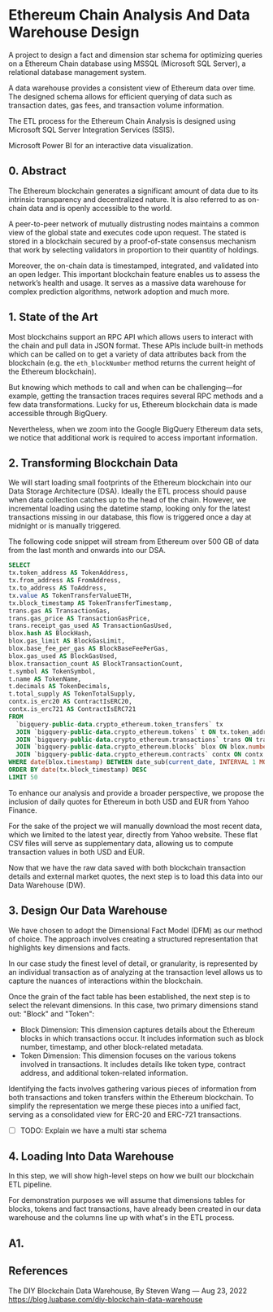 # Ethereum Chain Analysis And Data Warehouse Design

A project to design a fact and dimension star schema for optimizing queries on a Ethereum Chain database using MSSQL (Microsoft SQL Server), a relational database management system.

A data warehouse provides a consistent view of Ethereum data over time. The designed schema allows for efficient querying of data such as transaction dates, gas fees, and transaction volume information.

The ETL process for the Ethereum Chain Analysis is designed using Microsoft SQL Server Integration Services (SSIS).

Microsoft Power BI for an interactive data visualization.

## 0. Abstract
The Ethereum blockchain generates a significant amount of data due to its intrinsic transparency and decentralized nature. It is also referred to as on-chain data and is openly accessible to the world.

A peer-to-peer network of mutually distrusting nodes maintains a common view of the global state and executes code upon request. The stated is stored in a blockchain secured by a proof-of-state consensus mechanism that work by selecting validators in proportion to their quantity of holdings.

Moreover, the on-chain data is timestamped, integrated, and validated into an open ledger. This important blockchain feature enables us to assess the network’s health and usage. It serves as a massive data warehouse for complex prediction algorithms, network adoption and much more.

## 1. State of the Art
Most blockchains support an RPC API which allows users to interact with the chain and pull data in JSON format. These APIs include built-in methods which can be called on to get a variety of data attributes back from the blockchain (e.g. the `eth_blockNumber` method returns the current height of the Ethereum blockchain).

But knowing which methods to call and when can be challenging—for example, getting the transaction traces requires several RPC methods and a few data transformations. Lucky for us, Ethereum blockchain data is made accessible through BigQuery.

Nevertheless, when we zoom into the Google BigQuery Ethereum data sets, we notice that additional work is required to access important information.

## 2. Transforming Blockchain Data
We will start loading small footprints of the Ethereum blockchain into our Data Storage Architecture (DSA).  Ideally the ETL process should pause when data collection catches up to the head of the chain. However, we incremental loading using the datetime stamp, looking only for the latest transactions missing in our database, this flow is triggered once a day at midnight or is manually triggered.

The following code snippet will stream from Ethereum over 500 GB of data from the last month and onwards into our DSA.
```sql
SELECT 
tx.token_address AS TokenAddress, 
tx.from_address AS FromAddress, 
tx.to_address AS ToAddress, 
tx.value AS TokenTransferValueETH, 
tx.block_timestamp AS TokenTransferTimestamp, 
trans.gas AS TransactionGas, 
trans.gas_price AS TransactionGasPrice, 
trans.receipt_gas_used AS TransactionGasUsed, 
blox.hash AS BlockHash,
blox.gas_limit AS BlockGasLimit, 
blox.base_fee_per_gas AS BlockBaseFeePerGas,
blox.gas_used AS BlockGasUsed,
blox.transaction_count AS BlockTransactionCount,
t.symbol AS TokenSymbol,
t.name AS TokenName, 
t.decimals AS TokenDecimals,
t.total_supply AS TokenTotalSupply,
contx.is_erc20 AS ContractIsERC20,
contx.is_erc721 AS ContractIsERC721
FROM 
  `bigquery-public-data.crypto_ethereum.token_transfers` tx 
  JOIN `bigquery-public-data.crypto_ethereum.tokens` t ON tx.token_address = t.address
  JOIN `bigquery-public-data.crypto_ethereum.transactions` trans ON trans.`hash` = tx.transaction_hash
  JOIN `bigquery-public-data.crypto_ethereum.blocks` blox ON blox.number = tx.block_number
  JOIN `bigquery-public-data.crypto_ethereum.contracts` contx ON contx.address = tx.token_address
WHERE date(blox.timestamp) BETWEEN date_sub(current_date, INTERVAL 1 MONTH) AND current_date()
ORDER BY date(tx.block_timestamp) DESC
LIMIT 50
```

To enhance our analysis and provide a broader perspective, we propose the inclusion of daily quotes for Ethereum in both USD and EUR from Yahoo Finance. 

For the sake of the project we will manually download the most recent data, which we limited to the latest year, directly from Yahoo website. These flat CSV files will serve as supplementary data, allowing us to compute transaction values in both USD and EUR.

Now that we have the raw data saved with both blockchain transaction details and external market quotes, the next step is to load this data into our Data Warehouse (DW).
## 3. Design Our Data Warehouse
We have chosen to adopt the Dimensional Fact Model (DFM) as our method of choice. The approach involves creating a structured representation that highlights key dimensions and facts.

In our case study the finest level of detail, or granularity, is represented by an individual transaction as of analyzing at the transaction level allows us to capture the nuances of interactions within the blockchain.

Once the grain of the fact table has been established, the next step is to select the relevant dimensions. In this case, two primary dimensions stand out: "Block" and "Token":
- Block Dimension: This dimension captures details about the Ethereum blocks in which transactions occur. It includes information such as block number, timestamp, and other block-related metadata.
- Token Dimension: This dimension focuses on the various tokens involved in transactions. It includes details like token type, contract address, and additional token-related information.

Identifying the facts involves gathering various pieces of information from both transactions and token transfers within the Ethereum blockchain.
To simplify the representation we merge these pieces into a unified fact, serving as a consolidated view for ERC-20 and ERC-721 transactions.

- [ ] TODO: Explain we have a multi star schema

## 4. Loading Into Data Warehouse
In this step, we will show high-level steps on how we built our blockchain ETL pipeline. 


For demonstration purposes we will assume that dimensions tables for blocks, tokens and fact transactions,  have already been created in our data warehouse and the columns line up with what's in the ETL process.

## A1.  
## References
The DIY Blockchain Data Warehouse, By Steven Wang — Aug 23, 2022 https://blog.luabase.com/diy-blockchain-data-warehouse
